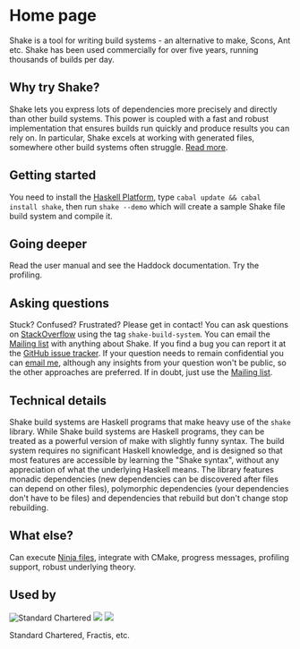 # Home page

Shake is a tool for writing build systems - an alternative to make, Scons, Ant etc. Shake has been used commercially for over five years, running thousands of builds per day.

<!--<neil:home>-->

## Why try Shake?

Shake lets you express lots of dependencies more precisely and directly than other build systems. This power is coupled with a fast and robust implementation that ensures builds run quickly and produce results you can rely on. In particular, Shake excels at working with generated files, somewhere other build systems often struggle. [Read more](Why.md).

## Getting started

You need to install the [Haskell Platform](http://www.haskell.org/platform/), type `cabal update && cabal install shake`, then run `shake --demo` which will create a sample Shake file build system and compile it.

## Going deeper

Read the user manual and see the Haddock documentation. Try the profiling.

## Asking questions

Stuck? Confused? Frustrated? Please get in contact! You can ask questions on [StackOverflow](http://stackoverflow.com/questions/tagged/shake-build-system) using the tag `shake-build-system`. You can email the [Mailing list](https://groups.google.com/forum/?fromgroups#!forum/shake-build-system) with anything about Shake. If you find a bug you can report it at the [GitHub issue tracker](https://github.com/ndmitchell/shake/issues). If your question needs to remain confidential you can [email me](http://community.haskell.org/~ndm/contact/), although any insights from your question won't be public, so the other approaches are preferred. If in doubt, just use the [Mailing list](https://groups.google.com/forum/?fromgroups#!forum/shake-build-system).

## Technical details

Shake build systems are Haskell programs that make heavy use of the `shake` library. While Shake build systems are Haskell programs, they can be treated as a powerful version of make with slightly funny syntax. The build system requires no significant Haskell knowledge, and is designed so that most features are accessible by learning the "Shake syntax", without any appreciation of what the underlying Haskell means. The library features monadic dependencies (new dependencies can be discovered after files can depend on other files), polymorphic dependencies (your dependencies don't have to be files) and dependencies that rebuild but don't change stop rebuilding.

## What else?

Can execute [Ninja files](Ninja.md), integrate with CMake, progress messages, profiling support, robust underlying theory.

## Used by

![Standard Chartered](standard-chartered.png) ![](sample-count.png) ![](fractis.png)


Standard Chartered, Fractis, etc.

<!--</neil:home>-->
